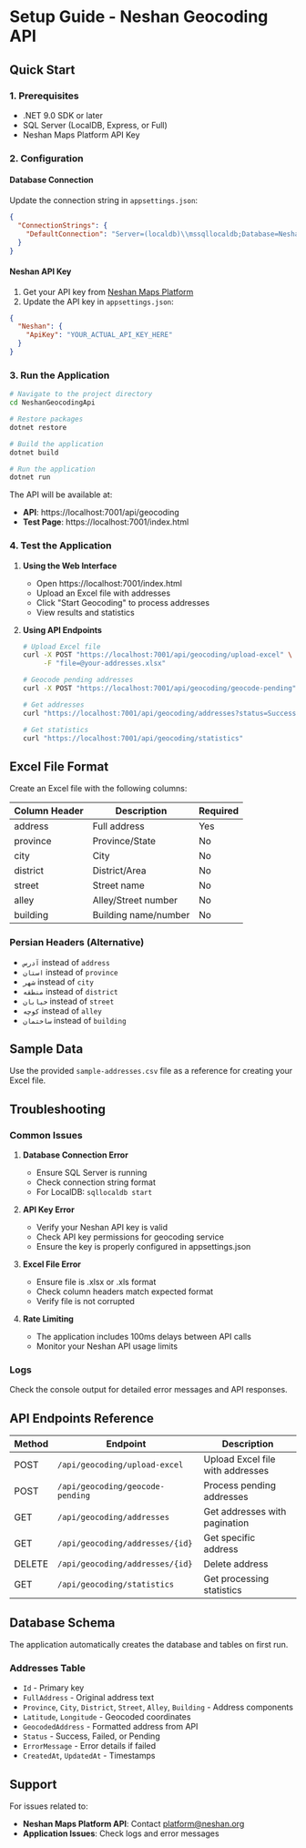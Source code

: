 # Setup Guide - Neshan Geocoding API

## Quick Start

### 1. Prerequisites
- .NET 9.0 SDK or later
- SQL Server (LocalDB, Express, or Full)
- Neshan Maps Platform API Key

### 2. Configuration

#### Database Connection
Update the connection string in `appsettings.json`:
```json
{
  "ConnectionStrings": {
    "DefaultConnection": "Server=(localdb)\\mssqllocaldb;Database=NeshanGeocodingDb;Trusted_Connection=true;MultipleActiveResultSets=true"
  }
}
```

#### Neshan API Key
1. Get your API key from [Neshan Maps Platform](https://platform.neshan.org/)
2. Update the API key in `appsettings.json`:
```json
{
  "Neshan": {
    "ApiKey": "YOUR_ACTUAL_API_KEY_HERE"
  }
}
```

### 3. Run the Application

```bash
# Navigate to the project directory
cd NeshanGeocodingApi

# Restore packages
dotnet restore

# Build the application
dotnet build

# Run the application
dotnet run
```

The API will be available at:
- **API**: https://localhost:7001/api/geocoding
- **Test Page**: https://localhost:7001/index.html

### 4. Test the Application

1. **Using the Web Interface**
   - Open https://localhost:7001/index.html
   - Upload an Excel file with addresses
   - Click "Start Geocoding" to process addresses
   - View results and statistics

2. **Using API Endpoints**
   ```bash
   # Upload Excel file
   curl -X POST "https://localhost:7001/api/geocoding/upload-excel" \
        -F "file=@your-addresses.xlsx"

   # Geocode pending addresses
   curl -X POST "https://localhost:7001/api/geocoding/geocode-pending"

   # Get addresses
   curl "https://localhost:7001/api/geocoding/addresses?status=Success"

   # Get statistics
   curl "https://localhost:7001/api/geocoding/statistics"
   ```

## Excel File Format

Create an Excel file with the following columns:

| Column Header | Description | Required |
|---------------|-------------|----------|
| address | Full address | Yes |
| province | Province/State | No |
| city | City | No |
| district | District/Area | No |
| street | Street name | No |
| alley | Alley/Street number | No |
| building | Building name/number | No |

### Persian Headers (Alternative)
- `آدرس` instead of `address`
- `استان` instead of `province`
- `شهر` instead of `city`
- `منطقه` instead of `district`
- `خیابان` instead of `street`
- `کوچه` instead of `alley`
- `ساختمان` instead of `building`

## Sample Data

Use the provided `sample-addresses.csv` file as a reference for creating your Excel file.

## Troubleshooting

### Common Issues

1. **Database Connection Error**
   - Ensure SQL Server is running
   - Check connection string format
   - For LocalDB: `sqllocaldb start`

2. **API Key Error**
   - Verify your Neshan API key is valid
   - Check API key permissions for geocoding service
   - Ensure the key is properly configured in appsettings.json

3. **Excel File Error**
   - Ensure file is .xlsx or .xls format
   - Check column headers match expected format
   - Verify file is not corrupted

4. **Rate Limiting**
   - The application includes 100ms delays between API calls
   - Monitor your Neshan API usage limits

### Logs

Check the console output for detailed error messages and API responses.

## API Endpoints Reference

| Method | Endpoint | Description |
|--------|----------|-------------|
| POST | `/api/geocoding/upload-excel` | Upload Excel file with addresses |
| POST | `/api/geocoding/geocode-pending` | Process pending addresses |
| GET | `/api/geocoding/addresses` | Get addresses with pagination |
| GET | `/api/geocoding/addresses/{id}` | Get specific address |
| DELETE | `/api/geocoding/addresses/{id}` | Delete address |
| GET | `/api/geocoding/statistics` | Get processing statistics |

## Database Schema

The application automatically creates the database and tables on first run.

### Addresses Table
- `Id` - Primary key
- `FullAddress` - Original address text
- `Province`, `City`, `District`, `Street`, `Alley`, `Building` - Address components
- `Latitude`, `Longitude` - Geocoded coordinates
- `GeocodedAddress` - Formatted address from API
- `Status` - Success, Failed, or Pending
- `ErrorMessage` - Error details if failed
- `CreatedAt`, `UpdatedAt` - Timestamps

## Support

For issues related to:
- **Neshan Maps Platform API**: Contact platform@neshan.org
- **Application Issues**: Check logs and error messages 